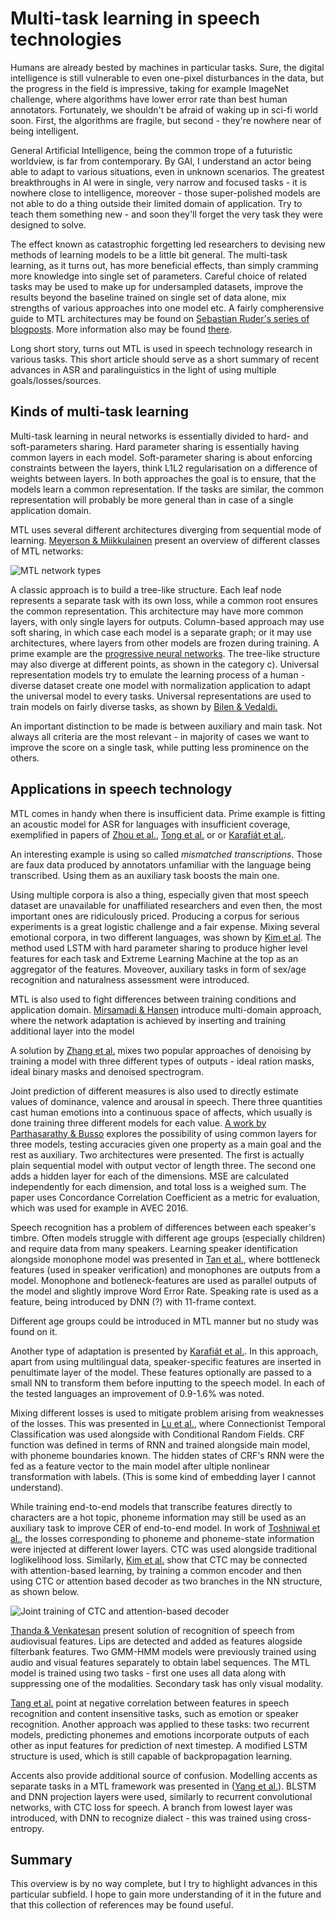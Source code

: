 # Multi-task learning in speech technologies

Humans are already bested by machines in particular tasks. Sure, the digital intelligence is still vulnerable to even one-pixel disturbances in the data, but the progress in the field is impressive, 
taking for example ImageNet challenge, where algorithms have lower error rate than best human annotators. Fortunately, we shouldn't be afraid of waking up in sci-fi world soon. First, the algorithms
 are fragile, but second - they're nowhere near of being intelligent.

General Artificial Intelligence, being the common trope of a futuristic worldview, is far from contemporary. By GAI, I understand an actor being able to adapt to various situations, even in unknown scenarios.
The greatest breakthroughs in AI were in single, very narrow and focused tasks - it is nowhere close to intelligence, moreover - those super-polished models are not able to do a thing outside their limited
domain of application. Try to teach them something new - and soon they'll forget the very task they were designed to solve. 

The effect known as catastrophic forgetting led researchers to devising new methods of learning models to be a little bit general. The multi-task learning, as it turns out, has more beneficial effects, than
simply cramming more knowledge into single set of parameters. Careful choice of related tasks may be used to make up for undersampled datasets, improve the results beyond the baseline trained on single set
of data alone, mix strengths of various approaches into one model etc. A fairly compherensive guide to MTL architectures may be found on [Sebastian Ruder's series of blogposts][16]. More information also may
 be found [there][17].

Long short story, turns out MTL is used in speech technology research in various tasks. This short article should serve as a short summary of recent advances in ASR and paralinguistics in the light of using
 multiple goals/losses/sources.

## Kinds of multi-task learning

Multi-task learning in neural networks is essentially divided to hard- and soft-parameters sharing. Hard parameter sharing is essentially having common layers in each model.  Soft-parameter sharing is about
enforcing constraints between the layers, think L1L2 regularisation on a difference of weights between layers. In both approaches the goal is to ensure, that the models learn a common representation. If the 
tasks are similar, the common representation will probably be more general than in case of a single application domain.

MTL uses several different architectures diverging from sequential mode of learning. [Meyerson & Miikkulainen][13] present an overview of different classes of MTL networks:

![MTL network types](mtl-netTypes.jpg)

A classic approach is to build a tree-like structure. Each leaf node represents a separate task with its own loss, while a common root ensures the common representation. This architecture may have more
common layers, with only single layers for outputs. Column-based approach may use soft sharing, in which case each model is a separate graph; or it may use architectures, where layers from other models are
frozen during training. A prime example are the [progressive neural networks][14]. The tree-like structure may also diverge at different points, as shown in the category c). Universal representation models
try to emulate the learning process of a human - diverse dataset create one model with normalization application to adapt the universal model to every tasks. Universal representations are used to train
models on fairly diverse tasks, as shown by [Bilen & Vedaldi.][15]

An important distinction to be made is between auxiliary and main task. Not always all criteria are the most relevant - in majority of cases we want to improve the score on a single task, while putting less
prominence on the others.

## Applications in speech technology 

MTL comes in handy when there is insufficient data. Prime example is fitting an acoustic model for ASR for languages with insufficient coverage, exemplified in papers of [Zhou et al.][18], [Tong et al.][19] or 
or [Karafiát et al.][6].

An interesting example is using so called _mismatched transcriptions_. Those are faux data produced by annotators unfamiliar with the language being transcribed. Using them as an auxiliary task boosts the main one.

Using multiple corpora is also a thing, especially given that most speech dataset are unavailable for unaffiliated researchers and even then, the most important ones are ridiculously priced. Producing a corpus
for serious experiments is a great logistic challenge and a fair expense. Mixing several emotional corpora, in two different languages, was shown by [Kim et al][1]. The method used LSTM with hard parameter sharing to
produce higher level features for each task and Extreme Learning Machine at the top as an aggregator of the features. Moveover, auxiliary tasks in form of sex/age recognition and naturalness assessment were introduced.

MTL is also used to fight differences between training conditions and application domain. [Mirsamadi & Hansen][2] introduce multi-domain approach, where the network adaptation is achieved by inserting and training additional layer into the model

A solution by [Zhang et al.][3] mixes two popular approaches of denoising by training a model with three different types of outputs - ideal ration masks, ideal binary masks and denoised spectrogram.

Joint prediction of different measures is also used to directly estimate values of dominance, valence and arousal in speech. There three quantities cast human emotions into a continuous space of affects, 
which usually is done training three different models for each value. [A work by Parthasarathy & Busso][4] explores the possibility of using common layers for three models, testing accuracies given one property as a main goal and the rest
as auxiliary. Two architectures were presented. The first is actually plain sequential model with output vector of length three. The second one adds a hidden layer for each of the dimensions. MSE are calculated
independently for each dimension, and total loss is a weighed sum. The paper uses Concordance Correlation Coefficient as a metric for evaluation, which was used for example in AVEC 2016.

Speech recognition has a problem of differences between each speaker's timbre. Often models struggle with different age groups (especially children) and require data from many speakers. Learning speaker 
identification alongside monophone model was presented in [Tan et al.][5], where bottleneck features (used in speaker verification) and monophones are outputs from a model. Monophone and botleneck-features are used 
as parallel outputs of the model and slightly improve Word Error Rate. Speaking rate is used as a feature, being introduced by DNN (?) with 11-frame context.

Different age groups could be introduced in MTL manner but no study was found on it.

Another type of adaptation is presented by [Karafiát et al.][6]. In this approach, apart from using multilingual data, speaker-specific features are inserted in penultimate layer of the model. These features optionally are
passed to a small NN to transform them before inputting to the speech model. In each of the tested languages an improvement of 0.9-1.6% was noted.

Mixing different losses is used to mitigate problem arising from weaknesses of the losses. This was presented in [Lu et al.][7], where Connectionist Temporal Classification was used alongside with Conditional Random
 Fields. CRF function was defined in terms of RNN and trained alongside main model, with phoneme boundaries known. The hidden states of CRF's RNN were the fed as a feature vector to the main model after ultiple
 nonlinear transformation with labels. (This is some kind of embedding layer I cannot understand).

While training end-to-end models that transcribe features directly to characters are a hot topic, phoneme information may still be used as an auxiliary task to improve CER of end-to-end model.
In work of [Toshniwal et al.][8], the losses corresponding to phoneme and phoneme-state information were injected at different lower layers. CTC was used alongside traditional loglikelihood loss. Similarly,
[Kim et al.][9] show that CTC may be connected with attention-based learning, by training a common encoder and then using CTC or attention based decoder as two branches in the NN structure, as shown below.

![Joint training of CTC and attention-based decoder](mtl-ctc-attention.jpg)

[Thanda & Venkatesan][10] present solution of recognition of speech from audiovisual features. Lips are detected and added as features alogside filterbank features. Two GMM-HMM models were previously trained using audio and visual
 features separately to obtain label sequences. The MTL model is trained using two tasks - first one uses all data along with suppressing one of the modalities. Secondary task has only visual modality.

[Tang et al.][11] point at negative correlation between features in speech recognition and content insensitive tasks, such as emotion or speaker recognition. Another approach was applied to these tasks: two recurrent models,
predicting phonemes and emotions incorporate outputs of each other as input features for prediction of next timestep. A modified LSTM structure is used, which is still capable of backpropagation learning.

Accents also provide additional source of confusion. Modelling accents as separate tasks in a MTL framework was presented in ([Yang et al.][12]). BLSTM and DNN projection layers were used, similarly to recurrent convolutional
 networks, with CTC loss for speech. A branch from lowest layer was introduced, with DNN to recognize dialect - this was trained using cross-entropy. 

## Summary

This overview is by no way complete, but I try to highlight advances in this particular subfield. I hope to gain more understanding of it in the future and that this collection of references may be found
useful.

<!-- References -->

[1]: http://www.isca-speech.org/archive/Interspeech_2017/pdfs/0736.PDF
[2]: http://www.isca-speech.org/archive/Interspeech_2017/pdfs/0398.PDF
[3]: http://www.isca-speech.org/archive/Interspeech_2017/pdfs/0240.PDF
[4]: http://www.isca-speech.org/archive/Interspeech_2017/abstracts/1494.html
[5]: https://pdfs.semanticscholar.org/6af8/a848221281148d1fc9b2835d935f9a8453aa.pdf
[6]: http://www.isca-speech.org/archive/Interspeech_2017/pdfs/1775.PDF
[7]: http://www.isca-speech.org/archive/Interspeech_2017/pdfs/0071.PDF
[8]: http://www.isca-speech.org/archive/Interspeech_2017/pdfs/1118.PDF
[9]: https://arxiv.org/pdf/1609.06773.pdf
[10]: https://arxiv.org/pdf/1701.02477.pdf
[11]: https://arxiv.org/pdf/1603.09643.pdf
[12]: https://arxiv.org/pdf/1802.02656.pdf
[13]: https://arxiv.org/pdf/1711.00108.pdf
[14]: https://arxiv.org/abs/1606.04671.pdf
[15]: https://arxiv.org/pdf/1701.07275.pdf
[16]: http://ruder.io/multi-task/index.html
[17]: https://arxiv.org/pdf/1707.08114.pdf
[18]: http://www.isca-speech.org/archive/Interspeech_2017/pdfs/0111.PDF
[19]: http://www.isca-speech.org/archive/Interspeech_2017/pdfs/1242.PDF